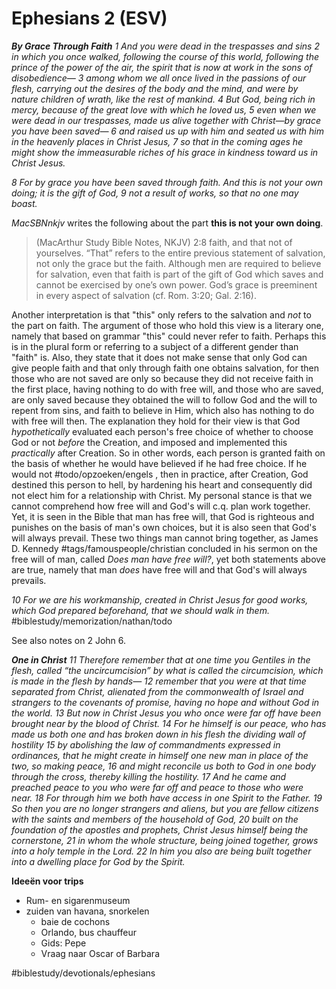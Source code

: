 # Ephesians 2 (ESV) 
***By Grace Through Faith***
*1 And you were dead in the trespasses and sins 2 in which you once walked, following the course of this world, following the prince of the power of the air, the spirit that is now at work in the sons of disobedience— 3 among whom we all once lived in the passions of our flesh, carrying out the desires of the body and the mind, and were by nature children of wrath, like the rest of mankind. 4 But God, being rich in mercy, because of the great love with which he loved us, 5 even when we were dead in our trespasses, made us alive together with Christ—by grace you have been saved— 6 and raised us up with him and seated us with him in the heavenly places in Christ Jesus, 7 so that in the coming ages he might show the immeasurable riches of his grace in kindness toward us in Christ Jesus.*



*8 For by grace you have been saved through faith. And this is not your own doing; it is the gift of God, 9 not a result of works, so that no one may boast.*


*MacSBNnkjv* writes the following about the part **this is not your own doing**.
> (MacArthur Study Bible Notes, NKJV) 2:8 faith, and that not of yourselves. “That” refers to the entire previous statement of salvation, not only the grace but the faith. Although men are required to believe for salvation, even that faith is part of the gift of God which saves and cannot be exercised by one’s own power. God’s grace is preeminent in every aspect of salvation (cf. Rom. 3:20; Gal. 2:16).  

Another interpretation is that "this" only refers to the salvation and *not* to the part on faith. The argument of those who hold this view is a literary one, namely that based on grammar "this" could never refer to faith. Perhaps this is in the plural form or referring to a subject of a different gender than "faith" is. Also, they state that it does not make sense that only God can give people faith and that only through faith one obtains salvation, for then those who are not saved are only so because they did not receive faith in the first place, having nothing to do with free will, and those who are saved, are only saved because they obtained the will to follow God and the will to repent from sins, and faith to believe in Him, which also has nothing to do with free will then. 
The explanation they hold for their view is that God *hypothetically* evaluated each person's free choice of whether to choose God or not *before* the Creation, and imposed and implemented this *practically* after Creation. So in other words, each person is granted faith on the basis of whether he would have believed if he had free choice. If he would not #todo/opzoeken/engels , then in practice, after Creation, God destined this person to hell, by hardening his heart and consequently did not elect him for a relationship with Christ. 
My personal stance is that we cannot comprehend how free will and God's will c.q. plan work together. Yet, it is seen in the Bible that man has free will, that God is righteous and punishes on the basis of man's own choices, but it is also seen that God's will always prevail. These two things man cannot bring together, as James D. Kennedy #tags/famouspeople/christian concluded in his sermon on the free will of man, called *Does man have free will?*, yet both statements above are true, namely that man *does* have free will and that God's will always prevails. 

*10 For we are his workmanship, created in Christ Jesus for good works, which God prepared beforehand, that we should walk in them.* #biblestudy/memorization/nathan/todo

See also notes on 2 John 6.

***One in Christ***
*11 Therefore remember that at one time you Gentiles in the flesh, called “the uncircumcision” by what is called the circumcision, which is made in the flesh by hands— 12 remember that you were at that time separated from Christ, alienated from the commonwealth of Israel and strangers to the covenants of promise, having no hope and without God in the world. 13 But now in Christ Jesus you who once were far off have been brought near by the blood of Christ. 14 For he himself is our peace, who has made us both one and has broken down in his flesh the dividing wall of hostility 15 by abolishing the law of commandments expressed in ordinances, that he might create in himself one new man in place of the two, so making peace, 16 and might reconcile us both to God in one body through the cross, thereby killing the hostility. 17 And he came and preached peace to you who were far off and peace to those who were near. 18 For through him we both have access in one Spirit to the Father. 19 So then you are no longer strangers and aliens, but you are fellow citizens with the saints and members of the household of God, 20 built on the foundation of the apostles and prophets, Christ Jesus himself being the cornerstone, 21 in whom the whole structure, being joined together, grows into a holy temple in the Lord. 22 In him you also are being built together into a dwelling place for God by the Spirit.*

 **Ideeën voor trips** 
* Rum- en sigarenmuseum 
* zuiden van havana, snorkelen 
	* baie de cochons
	* Orlando, bus chauffeur 
	* Gids: Pepe
	* Vraag naar Oscar of Barbara

#biblestudy/devotionals/ephesians